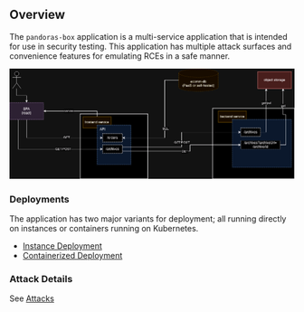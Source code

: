 ## Overview



The `pandoras-box` application is a multi-service application that is intended for use in security testing. This
application has multiple attack surfaces and convenience features for emulating RCEs in a safe manner. 

![Pandora's Box](img/pandorasbox-generic.png)


### Deployments

The application has two major variants for deployment; all running directly on instances or containers running on
Kubernetes.

* [Instance Deployment](aws/instance)
* [Containerized Deployment](aws/container)


### Attack Details

See [Attacks](attacks)
